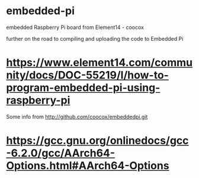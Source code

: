# embedded-pi
embedded Raspberry Pi board from Element14 - coocox

further on the road to compiling and uploading the code to Embedded Pi

# https://www.element14.com/community/docs/DOC-55219/l/how-to-program-embedded-pi-using-raspberry-pi

Some info from http://github.com/coocox/embeddedpi.git

# https://gcc.gnu.org/onlinedocs/gcc-6.2.0/gcc/AArch64-Options.html#AArch64-Options


